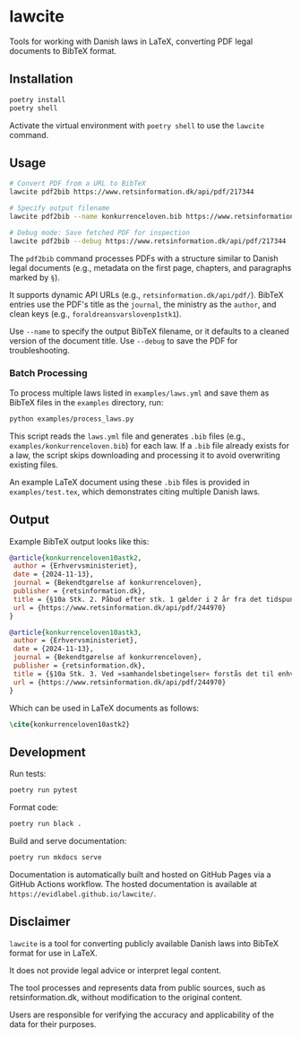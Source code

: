 # lawcite

Tools for working with Danish laws in LaTeX, converting PDF legal documents to BibTeX format.

## Installation

```bash
poetry install
poetry shell
```

Activate the virtual environment with `poetry shell` to use the `lawcite` command.

## Usage

```bash
# Convert PDF from a URL to BibTeX
lawcite pdf2bib https://www.retsinformation.dk/api/pdf/217344

# Specify output filename
lawcite pdf2bib --name konkurrenceloven.bib https://www.retsinformation.dk/api/pdf/217344

# Debug mode: Save fetched PDF for inspection
lawcite pdf2bib --debug https://www.retsinformation.dk/api/pdf/217344
```

The `pdf2bib` command processes PDFs with a structure similar to Danish legal documents (e.g., metadata on the first page, chapters, and paragraphs marked by `§`). 

It supports dynamic API URLs (e.g., `retsinformation.dk/api/pdf/`). BibTeX entries use the PDF's title as the `journal`, the ministry as the `author`, and clean keys (e.g., `foraldreansvarslovenp1stk1`). 

Use `--name` to specify the output BibTeX filename, or it defaults to a cleaned version of the document title. Use `--debug` to save the PDF for troubleshooting.

### Batch Processing

To process multiple laws listed in `examples/laws.yml` and save them as BibTeX files in the `examples` directory, run:
```bash
python examples/process_laws.py
```

This script reads the `laws.yml` file and generates `.bib` files (e.g., `examples/konkurrenceloven.bib`) for each law. If a `.bib` file already exists for a law, the script skips downloading and processing it to avoid overwriting existing files.

An example LaTeX document using these `.bib` files is provided in `examples/test.tex`, which demonstrates citing multiple Danish laws.

## Output

Example BibTeX output looks like this:
```bibtex
@article{konkurrenceloven10astk2,
 author = {Erhvervsministeriet},
 date = {2024-11-13},
 journal = {Bekendtgørelse af konkurrenceloven},
 publisher = {retsinformation.dk},
 title = {§10a Stk. 2. Påbud efter stk. 1 gælder i 2 år fra det tidspunkt, hvor afgørelsen er endelig.},
 url = {https://www.retsinformation.dk/api/pdf/244970}
}

@article{konkurrenceloven10astk3,
 author = {Erhvervsministeriet},
 date = {2024-11-13},
 journal = {Bekendtgørelse af konkurrenceloven},
 publisher = {retsinformation.dk},
 title = {§10a Stk. 3. Ved »samhandelsbetingelser« forstås det til enhver tid gældende grundlag, hvorefter en virksom- hed generelt fastsætter sine priser, rabatter, markedsføringstilskud og gratisydelser samt vilkårene for, at virksomheden vil kunne yde disse økonomiske fordele over for sine handelspartnere.},
 url = {https://www.retsinformation.dk/api/pdf/244970}
}
```

Which can be used in LaTeX documents as follows:
```latex
\cite{konkurrenceloven10astk2}
```

## Development

Run tests:
```bash
poetry run pytest
```

Format code:
```bash
poetry run black .
```

Build and serve documentation:
```bash
poetry run mkdocs serve
```

Documentation is automatically built and hosted on GitHub Pages via a GitHub Actions workflow. The hosted documentation is available at `https://evidlabel.github.io/lawcite/`.

## Disclaimer

`lawcite` is a tool for converting publicly available Danish laws into BibTeX format for use in LaTeX. 

It does not provide legal advice or interpret legal content. 

The tool processes and represents data from public sources, such as retsinformation.dk, without modification to the original content. 

Users are responsible for verifying the accuracy and applicability of the data for their purposes.
